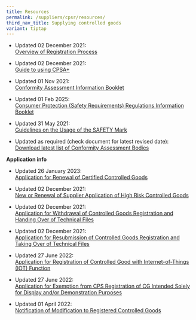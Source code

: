 ```yaml
---
title: Resources
permalink: /suppliers/cpsr/resources/
third_nav_title: Supplying controlled goods
variant: tiptap
---
```

<ul data-tight="true" class="tight">
<li>
<p>Updated 02 December 2021:
<br><a href="/files/overview-cps-registration.pdf" rel="noopener noreferrer nofollow" target="_blank">Overview of Registration Process</a>
</p>
</li>
<li>
<p>Updated 02 December 2021:
<br><a href="/images/cpsr-resources/guide-to-sdoc-application-and-renewal.pdf" rel="noopener noreferrer nofollow" target="_blank">Guide to using CPSA+</a>
</p>
</li>
<li>
<p>Updated 01 Nov 2021:
<br><a href="/images/cpsr-resources/cab-info-booklet.pdf" rel="noopener noreferrer nofollow" target="_blank">Conformity Assessment Information Booklet</a>
</p>
</li>
<li>
<p>Updated 01 Feb 2025:
<br><a href="/files/cps-info-booklet.pdf" rel="noopener noreferrer nofollow" target="_blank">Consumer Protection (Safety Requirements) Regulations Information Booklet</a>
</p>
</li>
<li>
<p>Updated 31 May 2021:
<br><a href="/images/cpsr-resources/guidelines-on-the-usage-of-the-safety-mark.pdf" rel="noopener noreferrer nofollow" target="_blank">Guidelines on the Usage of the SAFETY Mark</a>
</p>
</li>
<li>
<p>Updated as required (check document for latest revised date):
<br><a href="https://www.go.gov.sg/list-of-cps-cab" rel="noopener noreferrer nofollow" target="_blank">Download latest list of Conformity Assessment Bodies</a>
</p>
</li>
</ul>
<p><strong>Application info</strong>
</p>
<ul data-tight="true" class="tight">
<li>
<p>Updated 26 January 2023:
<br><a href="/files/coc07-application-for-renewal-of-certified-controlled-goods.pdf" rel="noopener noreferrer nofollow" target="_blank">Application for Renewal of Certified Controlled Goods</a>
</p>
</li>
<li>
<p>Updated 02 December 2021:
<br><a href="/images/cpsr-application-info/new-renewal-of-supplier-application-of-high-risk-controlled-goods.pdf" rel="noopener noreferrer nofollow" target="_blank">New or Renewal of Supplier Application of High Risk Controlled Goods</a>
</p>
</li>
<li>
<p>Updated 02 December 2021:
<br><a href="/images/cpsr-application-info/coc-11a-transfer-of-coc.pdf" rel="noopener noreferrer nofollow" target="_blank">Application for Withdrawal of Controlled Goods Registration and Handing Over of Technical Files</a>
</p>
</li>
<li>
<p>Updated 02 December 2021:
<br><a href="/images/cpsr-application-info/coc-11b-transfer-of-coc.pdf" rel="noopener noreferrer nofollow" target="_blank">Application for Resubmission of Controlled Goods Registration and Taking Over of Technical Files</a>
</p>
</li>
<li>
<p>Updated 27 June 2022:
<br><a href="/files/rs04-application-for-registration-of-controlled-good-with-iot-function.pdf" rel="noopener noreferrer nofollow" target="_blank">Application for Registration of Controlled Good with Internet-of-Things (IOT) Function</a>
</p>
</li>
<li>
<p>Updated 27 June 2022:
<br><a href="/files/rs05-application-for-exemption-from-cps-registration.pdf" rel="noopener noreferrer nofollow" target="_blank">Application for Exemption from CPS Registration of CG Intended Solely for Display and/or Demonstration Purposes</a>
</p>
</li>
<li>
<p>Updated 01 April 2022:
<br><a href="/files/notification-of-modification-to-registered-controlled-goods.pdf" rel="noopener noreferrer nofollow" target="_blank">Notification of Modification to Registered Controlled Goods</a>
</p>
</li>
</ul>
<p></p>